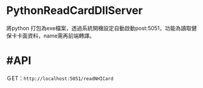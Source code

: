 # PythonReadCardDllServer
將python 打包為exe檔案，透過系統開機設定自動啟動post:5051，功能為讀取健保卡卡面資料，name需再前端轉譯。

# #API
ＧET：```http://localhost:5051/readNHICard``` 
